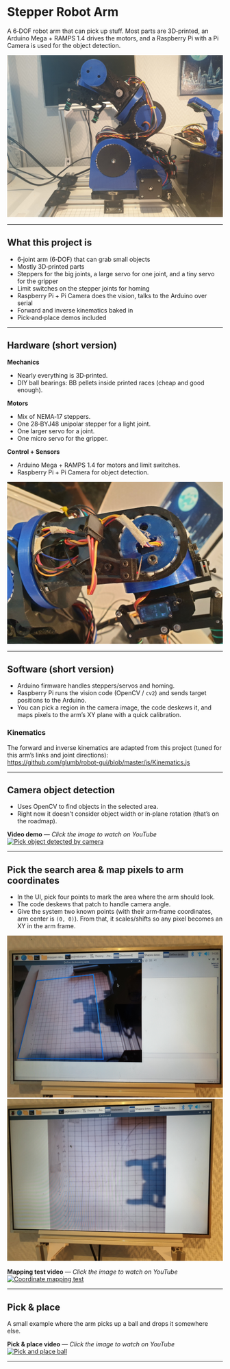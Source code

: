 # Stepper Robot Arm

A 6‑DOF robot arm that can pick up stuff. Most parts are 3D‑printed, an Arduino Mega + RAMPS 1.4 drives the motors, and a Raspberry Pi with a Pi Camera is used for the object detection.

![Arm photo](images/arm.jpg)

---

## What this project is

- 6‑joint arm (6‑DOF) that can grab small objects
- Mostly 3D‑printed parts
- Steppers for the big joints, a large servo for one joint, and a tiny servo for the gripper
- Limit switches on the stepper joints for homing
- Raspberry Pi + Pi Camera does the vision, talks to the Arduino over serial
- Forward and inverse kinematics baked in
- Pick‑and‑place demos included

---

## Hardware (short version)

**Mechanics**
- Nearly everything is 3D‑printed.
- DIY ball bearings: BB pellets inside printed races (cheap and good enough).

**Motors**
- Mix of NEMA‑17 steppers.
- One 28‑BYJ48 unipolar stepper for a light joint.
- One larger servo for a joint.
- One micro servo for the gripper.

**Control + Sensors**
- Arduino Mega + RAMPS 1.4 for motors and limit switches.
- Raspberry Pi + Pi Camera for object detection.

![Printed bearing](images/bearing_1.jpg)

---

## Software (short version)

- Arduino firmware handles steppers/servos and homing.
- Raspberry Pi runs the vision code (OpenCV / `cv2`) and sends target positions to the Arduino.
- You can pick a region in the camera image, the code deskews it, and maps pixels to the arm’s XY plane with a quick calibration.

### Kinematics

The forward and inverse kinematics are adapted from this project (tuned for this arm’s links and joint directions):  
<https://github.com/glumb/robot-gui/blob/master/js/Kinematics.js>

---

## Camera object detection

- Uses OpenCV to find objects in the selected area.
- Right now it doesn’t consider object width or in‑plane rotation (that’s on the roadmap).

**Video demo** — *Click the image to watch on YouTube*  
[![Pick object detected by camera](https://img.youtube.com/vi/NfAm4Rar-Uk/0.jpg)](https://youtu.be/NfAm4Rar-Uk)

---

## Pick the search area & map pixels to arm coordinates

- In the UI, pick four points to mark the area where the arm should look.
- The code deskews that patch to handle camera angle.
- Give the system two known points (with their arm‑frame coordinates, arm center is `(0, 0)`). From that, it scales/shifts so any pixel becomes an XY in the arm frame.

![Select area](images/select_area.jpg)  
![Selected area (deskewed)](images/selected_area.jpg)

**Mapping test video** — *Click the image to watch on YouTube*  
[![Coordinate mapping test](https://img.youtube.com/vi/9uHPGsZpFGw/0.jpg)](https://youtu.be/9uHPGsZpFGw)

---

## Pick & place

A small example where the arm picks up a ball and drops it somewhere else.

**Pick & place video** — *Click the image to watch on YouTube*  
[![Pick and place ball](https://img.youtube.com/vi/iDKqw5VlQdQ/0.jpg)](https://youtu.be/iDKqw5VlQdQ)

---
